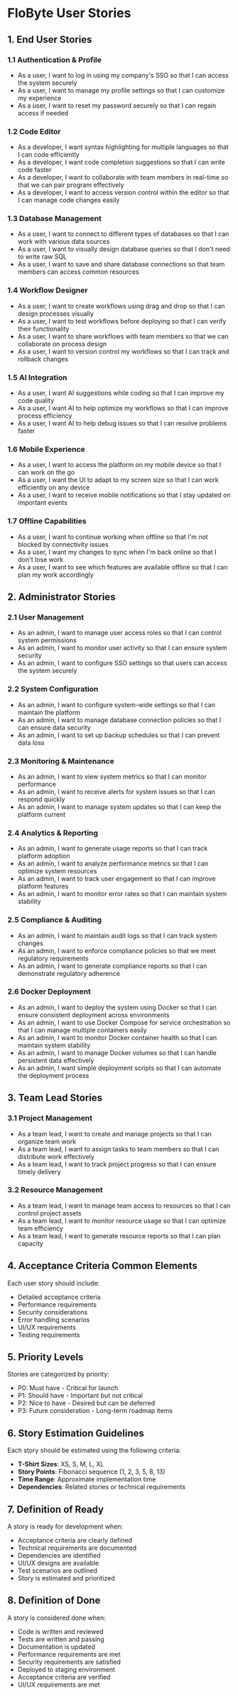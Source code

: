 # FloByte User Stories

## 1. End User Stories

### 1.1 Authentication & Profile
- As a user, I want to log in using my company's SSO so that I can access the system securely
- As a user, I want to manage my profile settings so that I can customize my experience
- As a user, I want to reset my password securely so that I can regain access if needed

### 1.2 Code Editor
- As a developer, I want syntax highlighting for multiple languages so that I can code efficiently
- As a developer, I want code completion suggestions so that I can write code faster
- As a developer, I want to collaborate with team members in real-time so that we can pair program effectively
- As a developer, I want to access version control within the editor so that I can manage code changes easily

### 1.3 Database Management
- As a user, I want to connect to different types of databases so that I can work with various data sources
- As a user, I want to visually design database queries so that I don't need to write raw SQL
- As a user, I want to save and share database connections so that team members can access common resources

### 1.4 Workflow Designer
- As a user, I want to create workflows using drag and drop so that I can design processes visually
- As a user, I want to test workflows before deploying so that I can verify their functionality
- As a user, I want to share workflows with team members so that we can collaborate on process design
- As a user, I want to version control my workflows so that I can track and rollback changes

### 1.5 AI Integration
- As a user, I want AI suggestions while coding so that I can improve my code quality
- As a user, I want AI to help optimize my workflows so that I can improve process efficiency
- As a user, I want AI to help debug issues so that I can resolve problems faster

### 1.6 Mobile Experience
- As a user, I want to access the platform on my mobile device so that I can work on the go
- As a user, I want the UI to adapt to my screen size so that I can work efficiently on any device
- As a user, I want to receive mobile notifications so that I stay updated on important events

### 1.7 Offline Capabilities
- As a user, I want to continue working when offline so that I'm not blocked by connectivity issues
- As a user, I want my changes to sync when I'm back online so that I don't lose work
- As a user, I want to see which features are available offline so that I can plan my work accordingly

## 2. Administrator Stories

### 2.1 User Management
- As an admin, I want to manage user access roles so that I can control system permissions
- As an admin, I want to monitor user activity so that I can ensure system security
- As an admin, I want to configure SSO settings so that users can access the system securely

### 2.2 System Configuration
- As an admin, I want to configure system-wide settings so that I can maintain the platform
- As an admin, I want to manage database connection policies so that I can ensure data security
- As an admin, I want to set up backup schedules so that I can prevent data loss

### 2.3 Monitoring & Maintenance
- As an admin, I want to view system metrics so that I can monitor performance
- As an admin, I want to receive alerts for system issues so that I can respond quickly
- As an admin, I want to manage system updates so that I can keep the platform current

### 2.4 Analytics & Reporting
- As an admin, I want to generate usage reports so that I can track platform adoption
- As an admin, I want to analyze performance metrics so that I can optimize system resources
- As an admin, I want to track user engagement so that I can improve platform features
- As an admin, I want to monitor error rates so that I can maintain system stability

### 2.5 Compliance & Auditing
- As an admin, I want to maintain audit logs so that I can track system changes
- As an admin, I want to enforce compliance policies so that we meet regulatory requirements
- As an admin, I want to generate compliance reports so that I can demonstrate regulatory adherence

### 2.6 Docker Deployment
- As an admin, I want to deploy the system using Docker so that I can ensure consistent deployment across environments
- As an admin, I want to use Docker Compose for service orchestration so that I can manage multiple containers easily
- As an admin, I want to monitor Docker container health so that I can maintain system stability
- As an admin, I want to manage Docker volumes so that I can handle persistent data effectively
- As an admin, I want simple deployment scripts so that I can automate the deployment process

## 3. Team Lead Stories

### 3.1 Project Management
- As a team lead, I want to create and manage projects so that I can organize team work
- As a team lead, I want to assign tasks to team members so that I can distribute work effectively
- As a team lead, I want to track project progress so that I can ensure timely delivery

### 3.2 Resource Management
- As a team lead, I want to manage team access to resources so that I can control project assets
- As a team lead, I want to monitor resource usage so that I can optimize team efficiency
- As a team lead, I want to generate resource reports so that I can plan capacity

## 4. Acceptance Criteria Common Elements

Each user story should include:
- Detailed acceptance criteria
- Performance requirements
- Security considerations
- Error handling scenarios
- UI/UX requirements
- Testing requirements

## 5. Priority Levels

Stories are categorized by priority:
- P0: Must have - Critical for launch
- P1: Should have - Important but not critical
- P2: Nice to have - Desired but can be deferred
- P3: Future consideration - Long-term roadmap items

## 6. Story Estimation Guidelines

Each story should be estimated using the following criteria:
- **T-Shirt Sizes**: XS, S, M, L, XL
- **Story Points**: Fibonacci sequence (1, 2, 3, 5, 8, 13)
- **Time Range**: Approximate implementation time
- **Dependencies**: Related stories or technical requirements

## 7. Definition of Ready

A story is ready for development when:
- Acceptance criteria are clearly defined
- Technical requirements are documented
- Dependencies are identified
- UI/UX designs are available
- Test scenarios are outlined
- Story is estimated and prioritized

## 8. Definition of Done

A story is considered done when:
- Code is written and reviewed
- Tests are written and passing
- Documentation is updated
- Performance requirements are met
- Security requirements are satisfied
- Deployed to staging environment
- Acceptance criteria are verified
- UI/UX requirements are met
